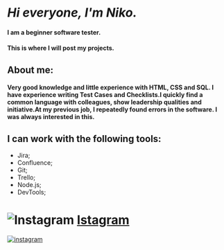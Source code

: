  #  _Hi everyone, I'm Niko._
#### __I am a beginner software tester.__
#### __This is where I will post my projects.__
## About me:
 #### __Very good knowledge and little experience with HTML, CSS and SQL. I have experience writing Test Сases and Сhecklists.I quickly find a common language with colleagues, show leadership qualities and initiative.At my previous job, I repeatedly found errors in the software. I was always interested in this.__


## I can work with the following tools:
 - Jira; 
 - Confluence;
 - Git; 
 - Trello;
 - Node.js;
 - DevTools;

 
 # ![Instagram](https://srv2.imgonline.com.ua/result_img/imgonline-com-ua-Resize-7f6I770M2U.jpg) [Istagram](https://www.instagram.com/invites/contact/?i=1ohri75emjwqa&utm_content=lufw0qu)
 
[![instagram](https://img.shields.io/badge/Instagram-000?style=for-the-badge&logo=instagram&logoColor=white)](https://www.instagram.com/niko.4068/)
